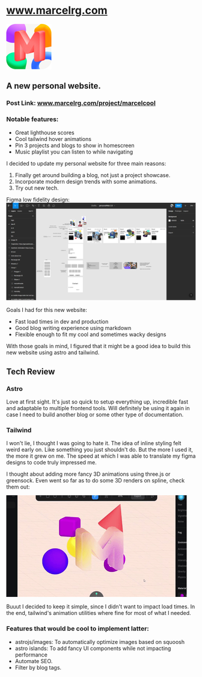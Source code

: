 # <a href="www.marcelrg.com">www.marcelrg.com</a>

<a href="www.marcelrg.com"><img href="www.marcelrg.com" src="/public/images/m.webp" alt="M logo"></a>

## A new personal website.

### Post Link: <a href="www.marcelrg.com/project/marcelcool">www.marcelrg.com/project/marcelcool</a>
### Notable features:

- Great lighthouse scores
- Cool tailwind hover animations
- Pin 3 projects and blogs to show in homescreen
- Music playlist you can listen to while navigating

I decided to update my personal website for three main reasons:

1. Finally get around building a blog, not just a project showcase.
2. Incorporate modern design trends with some animations.
3. Try out new tech.

Figma low fidelity design:
![figmaMarcelcool](/public/images/figmaMarcelcool.webp)

Goals I had for this new website:

- Fast load times in dev and production
- Good blog writing experience using markdown
- Flexible enough to fit my cool and sometimes wacky designs

With those goals in mind, I figured that it might be a good idea to build this new website using astro and tailwind.

## Tech Review

### Astro

Love at first sight. It's just so quick to setup everything up, incredible fast and adaptable to multiple frontend tools.
Will definitely be using it again in case I need to build another blog or some other type of documentation.

### Tailwind

I won't lie, I thought I was going to hate it. The idea of inline styling felt weird early on.
Like something you just shouldn't do. But the more I used it, the more it grew on me.
The speed at which I was able to translate my figma designs to code truly impressed me.

I thought about adding more fancy 3D animations using three.js or greensock.
Even went so far as to do some 3D renders on spline, check them out:

![3DM](/public/images/3DM.gif)

Buuut I decided to keep it simple, since I didn't want to impact load times.
In the end, tailwind's animation utilities where fine for most of what I needed.

### Features that would be cool to implement latter:

- astrojs/images: To automatically optimize images based on squoosh
- astro islands: To add fancy UI components while not impacting performance
- Automate SEO.
- Filter by blog tags.
